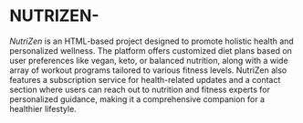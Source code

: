 # NUTRIZEN-

*NutriZen* is an HTML-based project designed to promote holistic health and personalized wellness. The platform offers customized diet plans based on user preferences like vegan, keto, or balanced nutrition, along with a wide array of workout programs tailored to various fitness levels. NutriZen also features a subscription service for health-related updates and a contact section where users can reach out to nutrition and fitness experts for personalized guidance, making it a comprehensive companion for a healthier lifestyle.
